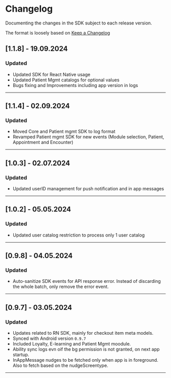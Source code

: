 # Changelog

Documenting the changes in the SDK subject to each release version.

The format is loosely based on [Keep a Changelog](https://keepachangelog.com/en/1.0.0/)


## **[1.1.8]  - 19.09.2024**

### **Updated**
- Updated SDK for React Native usage
- Updated Patient Mgmt catalogs for optional values
- Bugs fixing and Improvements including app version in logs
                                                  

----


## **[1.1.4]  - 02.09.2024**

### **Updated**
- Moved Core and Patient mgmt SDK to log format
- Revamped Patient mgmt SDK for new events (Module selection, Patient, Appointment and Encounter)
                                                  

----

## **[1.0.3]  - 02.07.2024**

### **Updated**
- Updated userID management for push notification and in app messages
                                                  

----

## **[1.0.2]  - 05.05.2024**

### **Updated**
- Updated user catalog restriction to process only 1 user catalog
                                                  

----


## **[0.9.8]  - 04.05.2024**

### **Updated**
- Auto-sanitize SDK events for API response error. Instead of discarding the whole batch, only remove the error event.
                                                  

----


## **[0.9.7]  - 03.05.2024**

### **Updated**
- Updates related to RN SDK, mainly for checkout item meta models.
- Synced with Android version `0.9.7`
- Included Loyalty, E-learning and Patient Mgmt moodule.
- Ability sync logs evn oif the bg permission is not granted, on next app startup.
- InAppMessage nudges to be fetched only when app is in foreground. Also to fetch based on the nudgeScreentype.
                                                  

----
